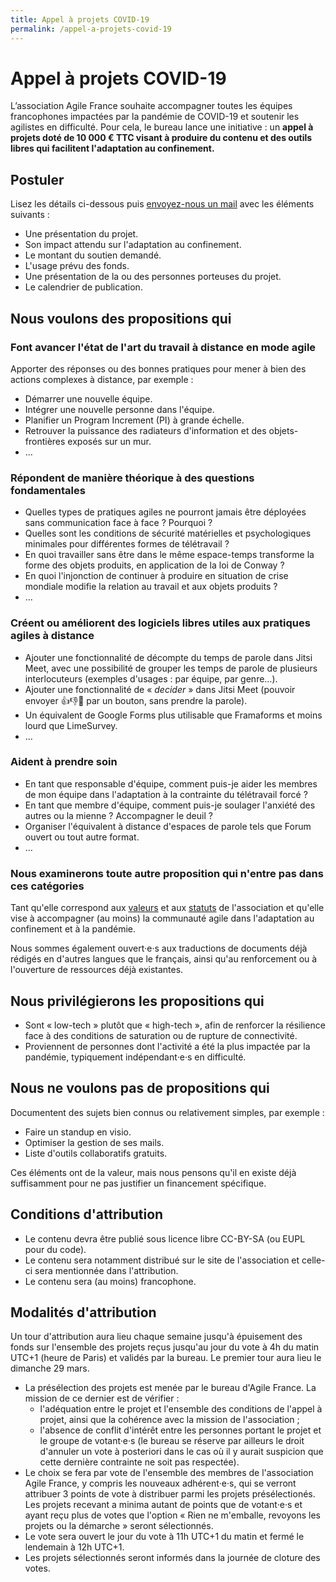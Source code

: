 ```yaml
---
title: Appel à projets COVID-19
permalink: /appel-a-projets-covid-19
---
```


# Appel à projets COVID-19

L’association Agile France souhaite accompagner toutes les équipes francophones impactées par la pandémie de COVID-19 et soutenir les agilistes en difficulté. Pour cela, le bureau lance une initiative : un **appel à projets doté de 10 000 € TTC visant à produire du contenu et des outils libres qui facilitent l'adaptation au confinement.**

## Postuler

Lisez les détails ci-dessous puis [envoyez-nous un mail](mailto:bureau@agile-france.org?subject=Appel%20COVID-19&body=Bonjour%20%21%0A%0AJ%27ai%20vu%20votre%20appel%20%C3%A0%20projets%20et%20je%20souhaite%20y%20r%C3%A9pondre.%0A%0AJe%20m%27appelle%20______.%0AJe%20travaille%20dans%20_________.%0A%0AJe%20souhaite%20_______________.%0A%0AJe%20crois%20que%20cela%20aidera%20les%20gens%20%C3%A0%20s%27adapter%20au%20confinement%20car%20______________.%0A%0ACela%20sera%20publi%C3%A9%20selon%20le%20calendrier%20suivant%20%3A%20_____________.%0A%0APour%20faire%20cela%2C%20j%27estime%20avoir%20besoin%20de%20____%20%E2%82%AC%20TTC.%0ACela%20servira%20%C3%A0%20%3A%0A-%20___________%0A-%20___________%0A%0ABonne%20journ%C3%A9e) avec les éléments suivants :

- Une présentation du projet.
- Son impact attendu sur l'adaptation au confinement.
- Le montant du soutien demandé.
- L'usage prévu des fonds.
- Une présentation de la ou des personnes porteuses du projet.
- Le calendrier de publication.


## Nous voulons des propositions qui
### Font avancer l'état de l'art du travail à distance en mode agile

Apporter des réponses ou des bonnes pratiques pour mener à bien des actions complexes à distance, par exemple :

- Démarrer une nouvelle équipe.
- Intégrer une nouvelle personne dans l'équipe.
- Planifier un Program Increment (PI) à grande échelle.
- Retrouver la puissance des radiateurs d'information et des objets-frontières exposés sur un mur.
- …

### Répondent de manière théorique à des questions fondamentales

- Quelles types de pratiques agiles ne pourront jamais être déployées sans communication face à face ? Pourquoi ?
- Quelles sont les conditions de sécurité matérielles et psychologiques minimales pour différentes formes de télétravail ?
- En quoi travailler sans être dans le même espace-temps transforme la forme des objets produits, en application de la loi de Conway ?
- En quoi l'injonction de continuer à produire en situation de crise mondiale modifie la relation au travail et aux objets produits ?
- …

### Créent ou améliorent des logiciels libres utiles aux pratiques agiles à distance

- Ajouter une fonctionnalité de décompte du temps de parole dans Jitsi Meet, avec une possibilité de grouper les temps de parole de plusieurs interlocuteurs (exemples d'usages : par équipe, par genre…).
- Ajouter une fonctionnalité de « *decider* » dans Jitsi Meet (pouvoir envoyer 👍👎👊 par un bouton, sans prendre la parole).
- Un équivalent de Google Forms plus utilisable que Framaforms et moins lourd que LimeSurvey.
- …

### Aident à prendre soin

- En tant que responsable d'équipe, comment puis-je aider les membres de mon équipe dans l'adaptation à la contrainte du télétravail forcé ?
- En tant que membre d'équipe, comment puis-je soulager l'anxiété des autres ou la mienne ? Accompagner le deuil ?
- Organiser l'équivalent à distance d'espaces de parole tels que Forum ouvert ou tout autre format.
- …

### Nous examinerons toute autre proposition qui n'entre pas dans ces catégories

Tant qu'elle correspond aux [valeurs](/bureau/2018) et aux [statuts](/statuts) de l'association et qu'elle vise à accompagner (au moins) la communauté agile dans l'adaptation au confinement et à la pandémie.

Nous sommes également ouvert‧e‧s aux traductions de documents déjà rédigés en d'autres langues que le français, ainsi qu'au renforcement ou à l'ouverture de ressources déjà existantes.

## Nous privilégierons les propositions qui

- Sont « low-tech » plutôt que « high-tech », afin de renforcer la résilience face à des conditions de saturation ou de rupture de connectivité.
- Proviennent de personnes dont l'activité a été la plus impactée par la pandémie, typiquement indépendant‧e‧s en difficulté.

## Nous ne voulons pas de propositions qui

Documentent des sujets bien connus ou relativement simples, par exemple :

- Faire un standup en visio.
- Optimiser la gestion de ses mails.
- Liste d'outils collaboratifs gratuits.

Ces éléments ont de la valeur, mais nous pensons qu'il en existe déjà suffisamment pour ne pas justifier un financement spécifique.

## Conditions d'attribution

- Le contenu devra être publié sous licence libre CC-BY-SA (ou EUPL pour du code).
- Le contenu sera notamment distribué sur le site de l'association et celle-ci sera mentionnée dans l'attribution.
- Le contenu sera (au moins) francophone.

## Modalités d'attribution

Un tour d'attribution aura lieu chaque semaine jusqu'à épuisement des fonds sur l'ensemble des projets reçus jusqu'au jour du vote à 4h du matin UTC+1 (heure de Paris) et validés par la bureau. Le premier tour aura lieu le dimanche 29 mars.

- La présélection des projets est menée par le bureau d'Agile France. La mission de ce dernier est de vérifier :
    * l'adéquation entre le projet et l'ensemble des conditions de l'appel à projet, ainsi que la cohérence avec la mission de l'association ;
    * l'absence de conflit d'intérêt entre les personnes portant le projet et le groupe de votant·e·s (le bureau se réserve par ailleurs le droit d'annuler un vote à posteriori dans le cas où il y aurait suspicion que cette dernière contrainte ne soit pas respectée).
- Le choix se fera par vote de l'ensemble des membres de l'association Agile France, y compris les nouveaux adhérent‧e‧s, qui se verront attribuer 3 points de vote à distribuer parmi les projets présélectionés. Les projets recevant a minima autant de points que de votant‧e‧s et ayant reçu plus de votes que l'option « Rien ne m'emballe, revoyons les projets ou la démarche » seront sélectionnés.
- Le vote sera ouvert le jour du vote à 11h UTC+1 du matin et fermé le lendemain à 12h UTC+1.
- Les projets sélectionnés seront informés dans la journée de cloture des votes.
